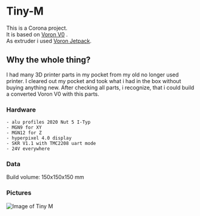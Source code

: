# Tiny-M


This is a Corona project.  
It is based on [Voron V0](https://github.com/VoronDesign/Voron-0) .  
As extruder i used [Voron Jetpack](https://github.com/VoronDesign/Jetpack-Extruder).

## Why the whole thing?

I had many 3D printer parts in my pocket from my old no longer used printer. 
I cleared out my pocket and took what i had in the box without buying anything new.
After checking all parts, i recognize, that i could build a converted Voron V0 with this parts.

### Hardware

    - alu profiles 2020 Nut 5 I-Typ
    - MGN9 for XY
    - MGN12 for Z
    - hyperpixel 4.0 display
    - SKR V1.1 with TMC2208 uart mode
    - 24V everywhere

### Data
Build volume: 150x150x150 mm

### Pictures
![Image of Tiny M](https://github.com/gsl12/Tiny-M/blob/master/pictures/tiny-m-alpha.jpg)
